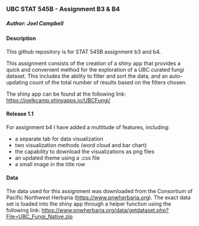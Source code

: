 ### UBC STAT 545B - Assignment B3 & B4
##### Author: Joel Campbell

#### Description

This github repository is for STAT 545B assignment b3 and b4.

This assignment consists of the creation of a shiny app that provides a quick and convenient method for the exploration of a UBC curated fungi dataset. This includes the ability to filter and sort the data, and an auto-updating count of the total number of results based on the filters chosen.

The shiny app can be found at the following link: https://joelkcamp.shinyapps.io/UBCFungi/

#### Release 1.1

For assignment b4 I have added a multitude of features, including:
- a separate tab for data visualization
- two visualization methods (word cloud and bar chart)
- the capability to download the visualizations as png files
- an updated theme using a .css file
- a small image in the title row


#### Data

The data used for this assignment was downloaded from the Consortium of Pacific Northwest Herbaria (https://www.pnwherbaria.org). The exact data set is loaded into the shiny app through a helper function using the following link: https://www.pnwherbaria.org/data/getdataset.php?File=UBC_Fungi_Native.zip
